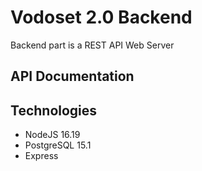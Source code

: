 
# Vodoset 2.0 Backend

Backend part is a REST API Web Server

## API Documentation

## Technologies

* NodeJS 16.19
* PostgreSQL 15.1
* Express

